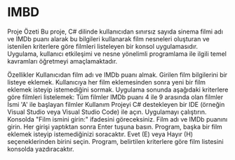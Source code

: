 # IMBD
Proje Özeti
Bu proje, C# dilinde kullanıcıdan sınırsız sayıda sinema filmi adı ve IMDb puanı alarak bu bilgileri kullanarak film nesneleri oluşturan ve istenilen kriterlere göre filmleri listeleyen bir konsol uygulamasıdır. Uygulama, kullanıcı etkileşimi ve nesne yönelimli programlama ile ilgili temel kavramları öğretmeyi amaçlamaktadır.

Özellikler
Kullanıcıdan film adı ve IMDb puanı almak.
Girilen film bilgilerini bir listeye eklemek.
Kullanıcıya her film eklemesinden sonra yeni bir film eklemek isteyip istemediğini sormak.
Uygulama sonunda aşağıdaki kriterlere göre filmleri listelemek:
Tüm filmler
IMDb puanı 4 ile 9 arasında olan filmler
İsmi 'A' ile başlayan filmler
Kullanım
Projeyi C# destekleyen bir IDE (örneğin Visual Studio veya Visual Studio Code) ile açın.
Uygulamayı çalıştırın.
Konsolda "Film ismini girin:" ifadesini göreceksiniz.
Film adı ve IMDb puanını girin. Her girişi yaptıktan sonra Enter tuşuna basın.
Program, başka bir film eklemek isteyip istemediğinizi soracaktır. Evet (E) veya Hayır (H) seçeneklerinden birini seçin.
Program, belirtilen kriterlere göre film listesini konsolda yazdıracaktır.
